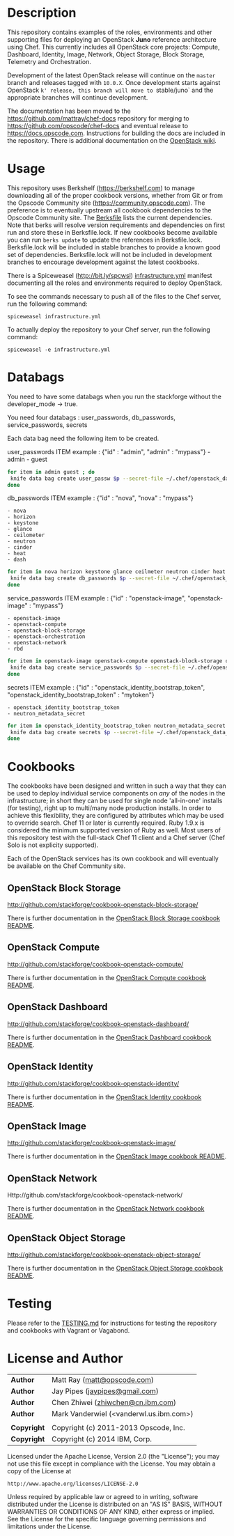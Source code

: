 # Description #

This repository contains examples of the roles, environments and other supporting files for deploying an OpenStack **Juno** reference architecture using Chef. This currently includes all OpenStack core projects: Compute, Dashboard, Identity, Image, Network, Object Storage, Block Storage, Telemetry and Orchestration.

Development of the latest OpenStack release will continue on the `master` branch and releases tagged with `10.0.X`. Once development starts against OpenStack `k' release, this branch will move to `stable/juno` and the appropriate branches will continue development.

The documentation has been moved to the https://github.com/mattray/chef-docs repository for merging to https://github.com/opscode/chef-docs and eventual release to https://docs.opscode.com. Instructions for building the docs are included in the repository. There is additional documentation on the [OpenStack wiki](https://wiki.openstack.org/wiki/Chef/GettingStarted).

# Usage #

This repository uses Berkshelf (https://berkshelf.com) to manage downloading all of the proper cookbook versions, whether from Git or from the Opscode Community site (https://community.opscode.com). The preference is to eventually upstream all cookbook dependencies to the Opscode Community site. The [Berksfile](Berksfile) lists the current dependencies. Note that berks will resolve version requirements and dependencies on first run and store these in Berksfile.lock. If new cookbooks become available you can run `berks update` to update the references in Berksfile.lock. Berksfile.lock will be included in stable branches to provide a known good set of dependencies. Berksfile.lock will not be included in development branches to encourage development against the latest cookbooks.

There is a Spiceweasel (http://bit.ly/spcwsl) [infrastructure.yml](infrastructure.yml) manifest documenting all the roles and environments required to deploy OpenStack.

To see the commands necessary to push all of the files to the Chef server, run the following command:

```
spiceweasel infrastructure.yml
```

To actually deploy the repository to your Chef server, run the following command:

```
spiceweasel -e infrastructure.yml
```
# Databags #

You need to have some databags when you run the stackforge without the developer_mode -> true.

You need four databags : user_passwords, db_passwords, service_passwords, secrets

Each data bag need the following item to be created.

user_passwords
  ITEM example :    {"id" : "admin", "admin" : "mypass"}
    - admin
    - guest

```bash
for item in admin guest ; do
 knife data bag create user_passw $p --secret-file ~/.chef/openstack_data_bag_secret;
done
```

db_passwords
  ITEM example :    {"id" : "nova", "nova" : "mypass"}

    - nova
    - horizon
    - keystone
    - glance
    - ceilometer
    - neutron
    - cinder
    - heat
    - dash

```bash
for item in nova horizon keystone glance ceilmeter neutron cinder heat dash ; do
 knife data bag create db_passwords $p --secret-file ~/.chef/openstack_data_bag_secret;
done
```

service_passwords
  ITEM example :    {"id" : "openstack-image", "openstack-image" : "mypass"}

    - openstack-image
    - openstack-compute
    - openstack-block-storage
    - openstack-orchestration
    - openstack-network
    - rbd

```bash
for item in openstack-image openstack-compute openstack-block-storage openstack-orchestration openstack-network rbd ; do
 knife data bag create service_passwords $p --secret-file ~/.chef/openstack_data_bag_secret;
done
```

secrets
  ITEM example : {"id" : "openstack_identity_bootstrap_token", "openstack_identity_bootstrap_token" : "mytoken"}

    - openstack_identity_bootstrap_token
    - neutron_metadata_secret

```bash
for item in openstack_identity_bootstrap_token neutron_metadata_secret ; do
 knife data bag create secrets $p --secret-file ~/.chef/openstack_data_bag_secret;
done
```

# Cookbooks #

The cookbooks have been designed and written in such a way that they can be used to deploy individual service components on _any_ of the nodes in the infrastructure; in short they can be used for single node 'all-in-one' installs (for testing), right up to multi/many node production installs. In order to achieve this flexibility, they are configured by attributes which may be used to override search. Chef 11 or later is currently required. Ruby 1.9.x is considered the minimum supported version of Ruby as well. Most users of this repository test with the full-stack Chef 11 client and a Chef server (Chef Solo is not explicity supported).

Each of the OpenStack services has its own cookbook and will eventually be available on the Chef Community site.

## OpenStack Block Storage ##

http://github.com/stackforge/cookbook-openstack-block-storage/

There is further documentation in the [OpenStack Block Storage cookbook README](http://github.com/stackforge/cookbook-openstack-block-storage/).

## OpenStack Compute ##

http://github.com/stackforge/cookbook-openstack-compute/

There is further documentation in the [OpenStack Compute cookbook README](http://github.com/stackforge/cookbook-openstack-compute/).

## OpenStack Dashboard ##

http://github.com/stackforge/cookbook-openstack-dashboard/

There is further documentation in the [OpenStack Dashboard cookbook README](http://github.com/stackforge/cookbook-openstack-dashboard/).

## OpenStack Identity ##

http://github.com/stackforge/cookbook-openstack-identity/

There is further documentation in the [OpenStack Identity cookbook README](http://github.com/stackforge/cookbook-openstack-identity/).

## OpenStack Image ##

http://github.com/stackforge/cookbook-openstack-image/

There is further documentation in the [OpenStack Image cookbook README](http://github.com/stackforge/cookbook-openstack-image/).

## OpenStack Network ##

Http://github.com/stackforge/cookbook-openstack-network/

There is further documentation in the [OpenStack Network cookbook README](http://github.com/stackforge/cookbook-openstack-network/).

## OpenStack Object Storage ##

http://github.com/stackforge/cookbook-openstack-object-storage/

There is further documentation in the [OpenStack Object Storage cookbook README](http://github.com/stackforge/cookbook-openstack-object-storage/).

# Testing #

Please refer to the [TESTING.md](TESTING.md) for instructions for testing the repository and cookbooks with Vagrant or Vagabond.

# License and Author #

|                      |                                          |
|:---------------------|:-----------------------------------------|
| **Author**           | Matt Ray (<matt@opscode.com>)            |
| **Author**           | Jay Pipes (<jaypipes@gmail.com>)         |
| **Author**           | Chen Zhiwei (<zhiwchen@cn.ibm.com>)      |
| **Author**           | Mark Vanderwiel (<vanderwl.us.ibm.com>)  |
|                      |                                          |
| **Copyright**        | Copyright (c) 2011-2013 Opscode, Inc.    |
| **Copyright**        | Copyright (c) 2014 IBM, Corp.            |

Licensed under the Apache License, Version 2.0 (the "License");
you may not use this file except in compliance with the License.
You may obtain a copy of the License at

    http://www.apache.org/licenses/LICENSE-2.0

Unless required by applicable law or agreed to in writing, software
distributed under the License is distributed on an "AS IS" BASIS,
WITHOUT WARRANTIES OR CONDITIONS OF ANY KIND, either express or implied.
See the License for the specific language governing permissions and
limitations under the License.
